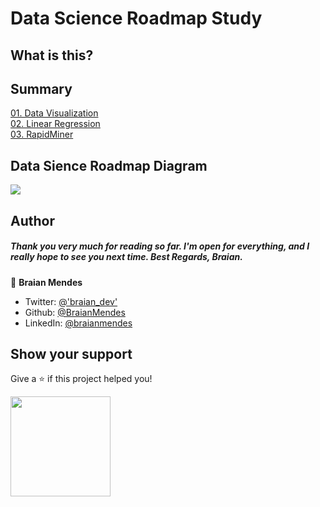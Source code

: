 # Data Science Roadmap Study

## What is this?

## Summary

[01. Data Visualization](Data_Visualization/README.md)
<br>
[02. Linear Regression](Linear_Regression/README.md)
<br>
[03. RapidMiner](RapidMiner/README.md)
<br>

## Data Sience Roadmap Diagram

![](.gitbook/assets/datascience.png)

## Author

<h5>Thank you very much for reading so far. I'm open for everything, and I really hope to see you next time. Best Regards, Braian.</h5>

👤 **Braian Mendes**

* Twitter: [@'braian_dev'](https://twitter.com/braian_dev)
* Github: [@BraianMendes](https://github.com/BraianMendes)
* LinkedIn: [@braianmendes](https://linkedin.com/in/braianmendes)

## Show your support

Give a ⭐️ if this project helped you!

<a href="https://www.patreon.com/braian_dev">
  <img src="https://c5.patreon.com/external/logo/become_a_patron_button@2x.png" width="160">
</a>